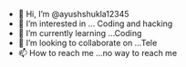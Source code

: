 - 👋 Hi, I’m @ayushshukla12345
- 👀 I’m interested in ... Coding and hacking
- 🌱 I’m currently learning ...Coding
- 💞️ I’m looking to collaborate on ...Tele
- 📫 How to reach me ...no way to reach me

<!---
ayushshukla12345/ayushshukla12345 is a ✨ special ✨ repository because its `README.md` (this file) appears on your GitHub profile.
You can click the Preview link to take a look at your changes.
--->
